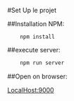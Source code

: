 #Set Up le projet

##Installation NPM:
```
    npm install
```
##execute server:
```bash
    npm run server
```
##Open on browser:

[LocalHost:9000](https://localhost:9000)